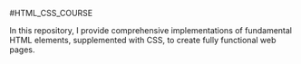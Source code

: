 #HTML_CSS_COURSE

In this repository, I provide comprehensive implementations of fundamental HTML elements, supplemented with CSS, to create fully functional web pages.
